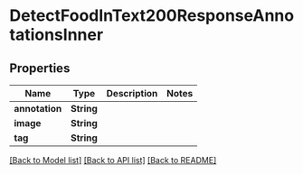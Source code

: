 # DetectFoodInText200ResponseAnnotationsInner

## Properties
Name | Type | Description | Notes
------------ | ------------- | ------------- | -------------
**annotation** | **String** |  | 
**image** | **String** |  | 
**tag** | **String** |  | 

[[Back to Model list]](../README.md#documentation-for-models) [[Back to API list]](../README.md#documentation-for-api-endpoints) [[Back to README]](../README.md)


